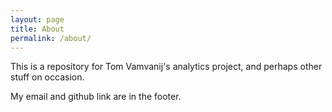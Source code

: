 ```yaml
---
layout: page
title: About
permalink: /about/
---
```


This is a repository for Tom Vamvanij's analytics project, and perhaps other stuff on occasion.

My email and github link are in the footer.

